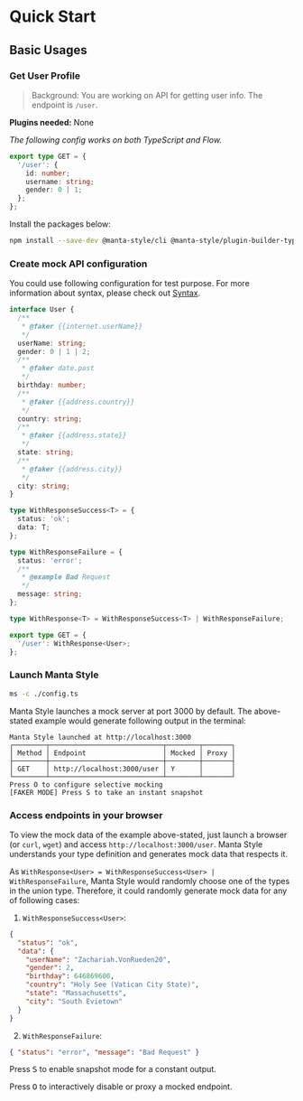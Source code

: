 # Quick Start

<!-- guides to 80% of use cases -->

## Basic Usages

### Get User Profile

> Background: You are working on API for getting user info. The endpoint is `/user`.

**Plugins needed:** None

_The following config works on both TypeScript and Flow._

```typescript
export type GET = {
  '/user': {
    id: number;
    username: string;
    gender: 0 | 1;
  };
};
```

<!-- below is dumped from README.md -->

Install the packages below:

```sh
npm install --save-dev @manta-style/cli @manta-style/plugin-builder-typescript @manta-style/plugin-mock-example @manta-style/plugin-mock-faker
```

### Create mock API configuration

You could use following configuration for test purpose. For more information about syntax, please check out [Syntax](./documentation/syntax.md).

```ts
interface User {
  /**
   * @faker {{internet.userName}}
   */
  userName: string;
  gender: 0 | 1 | 2;
  /**
   * @faker date.past
   */
  birthday: number;
  /**
   * @faker {{address.country}}
   */
  country: string;
  /**
   * @faker {{address.state}}
   */
  state: string;
  /**
   * @faker {{address.city}}
   */
  city: string;
}

type WithResponseSuccess<T> = {
  status: 'ok';
  data: T;
};

type WithResponseFailure = {
  status: 'error';
  /**
   * @example Bad Request
   */
  message: string;
};

type WithResponse<T> = WithResponseSuccess<T> | WithResponseFailure;

export type GET = {
  '/user': WithResponse<User>;
};
```

### Launch Manta Style

```sh
ms -c ./config.ts
```

Manta Style launches a mock server at port 3000 by default. The above-stated example would generate following output in the terminal:

```
Manta Style launched at http://localhost:3000
┌────────┬────────────────────────────┬────────┬───────┐
│ Method │ Endpoint                   │ Mocked │ Proxy │
├────────┼────────────────────────────┼────────┼───────┤
│ GET    │ http://localhost:3000/user │ Y      │       │
└────────┴────────────────────────────┴────────┴───────┘
Press O to configure selective mocking
[FAKER MODE] Press S to take an instant snapshot
```

### Access endpoints in your browser

To view the mock data of the example above-stated, just launch a browser (or `curl`, `wget`) and access `http://localhost:3000/user`. Manta Style understands your type definition and generates mock data that respects it.

As `WithResponse<User> = WithResponseSuccess<User> | WithResponseFailure`, Manta Style would randomly choose one of the types in the union type. Therefore, it could randomly generate mock data for any of following cases:

1. `WithResponseSuccess<User>`:

```json
{
  "status": "ok",
  "data": {
    "userName": "Zachariah.VonRueden20",
    "gender": 2,
    "birthday": 646869600,
    "country": "Holy See (Vatican City State)",
    "state": "Massachusetts",
    "city": "South Evietown"
  }
}
```

2. `WithResponseFailure`:

```json
{ "status": "error", "message": "Bad Request" }
```

Press <kbd>S</kbd> to enable snapshot mode for a constant output.

Press <kbd>O</kbd> to interactively disable or proxy a mocked endpoint.
